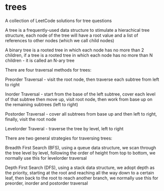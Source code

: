 # trees
A collection of LeetCode solutions for tree questions

A tree is a frequently-used data structure to stimulate a hierachical tree structure, each node of the tree will have a root value and a list of references to other nodes (which we call child nodes)

A binary tree is a rooted tree in which each node has no more than 2 children, if a tree is a rooted tree in which each node has no more than N children - it is called an N-ary tree

There are four traversal methods for trees:

Preorder Traversal - visit the root node, then traverse each subtree from left to right

Inorder Traversal - start from the base of the left subtree, cover each level of that subtree then move up, visit root node, then work from base up on the remaining subtrees (left to right)

Postorder Traversal - cover all subtrees from base up and then left to right, finally, visit the root node

Levelorder Traveral - traverse the tree by level, left to right

There are two general strategies for traversing trees:

Breadth First Search (BFS), using a queue data structure, we scan through the tree level by level, following the order of height from top to bottom, we normally use this for levelorder traversal

Depth First Search (DFS), using a stack data structure, we adopt depth as the priority, starting at the root and reaching all the way down to a certain leaf, then back to the root to reach another branch, we normally use this for preorder, inorder and postorder traversal
